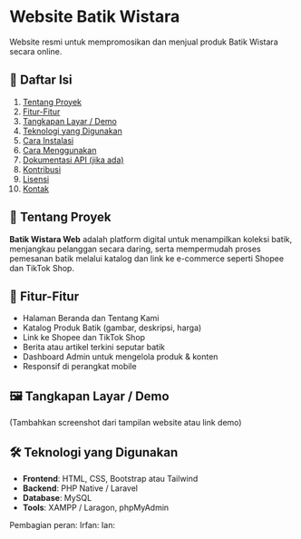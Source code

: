 # Website Batik Wistara

Website resmi untuk mempromosikan dan menjual produk Batik Wistara secara online.

## 📌 Daftar Isi

1. [Tentang Proyek](#tentang-proyek)  
2. [Fitur-Fitur](#fitur-fitur)  
3. [Tangkapan Layar / Demo](#tangkapan-layar--demo)  
4. [Teknologi yang Digunakan](#teknologi-yang-digunakan)  
5. [Cara Instalasi](#cara-instalasi)  
6. [Cara Menggunakan](#cara-menggunakan)  
7. [Dokumentasi API (jika ada)](#dokumentasi-api-jika-ada)  
8. [Kontribusi](#kontribusi)  
9. [Lisensi](#lisensi)  
10. [Kontak](#kontak)

## 🧵 Tentang Proyek

**Batik Wistara Web** adalah platform digital untuk menampilkan koleksi batik, menjangkau pelanggan secara daring, serta mempermudah proses pemesanan batik melalui katalog dan link ke e-commerce seperti Shopee dan TikTok Shop.

## 🚀 Fitur-Fitur

- Halaman Beranda dan Tentang Kami  
- Katalog Produk Batik (gambar, deskripsi, harga)  
- Link ke Shopee dan TikTok Shop  
- Berita atau artikel terkini seputar batik  
- Dashboard Admin untuk mengelola produk & konten  
- Responsif di perangkat mobile

## 🖼️ Tangkapan Layar / Demo

(Tambahkan screenshot dari tampilan website atau link demo)

## 🛠️ Teknologi yang Digunakan

- **Frontend**: HTML, CSS, Bootstrap atau Tailwind  
- **Backend**: PHP Native / Laravel  
- **Database**: MySQL  
- **Tools**: XAMPP / Laragon, phpMyAdmin

Pembagian peran:
Irfan:
Ian: